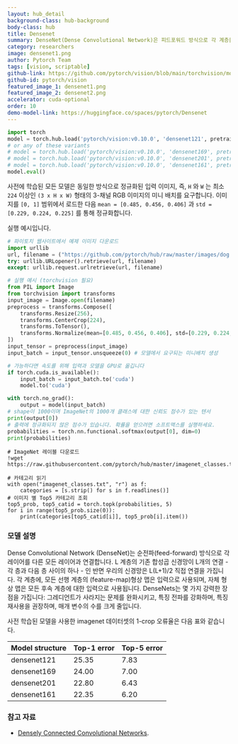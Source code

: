 ```yaml
---
layout: hub_detail
background-class: hub-background
body-class: hub
title: Densenet
summary: DenseNet(Dense Convolutional Network)은 피드포워드 방식으로 각 계층을 다른 모든 계층에 연결합니다.
category: researchers
image: densenet1.png
author: Pytorch Team
tags: [vision, scriptable]
github-link: https://github.com/pytorch/vision/blob/main/torchvision/models/densenet.py
github-id: pytorch/vision
featured_image_1: densenet1.png
featured_image_2: densenet2.png
accelerator: cuda-optional
order: 10
demo-model-link: https://huggingface.co/spaces/pytorch/Densenet
---
```


```python
import torch
model = torch.hub.load('pytorch/vision:v0.10.0', 'densenet121', pretrained=True)
# or any of these variants
# model = torch.hub.load('pytorch/vision:v0.10.0', 'densenet169', pretrained=True)
# model = torch.hub.load('pytorch/vision:v0.10.0', 'densenet201', pretrained=True)
# model = torch.hub.load('pytorch/vision:v0.10.0', 'densenet161', pretrained=True)
model.eval()
```

사전에 학습된 모든 모델은 동일한 방식으로 정규화된 입력 이미지,
즉, `H` 와 `W` 는 최소 `224` 이상인 `(3 x H x W)` 형태의 3-채널 RGB 이미지의 미니 배치를 요구합니다.
이미지를 `[0, 1]` 범위에서 로드한 다음 `mean = [0.485, 0.456, 0.406]`
과 `std = [0.229, 0.224, 0.225]` 를 통해 정규화합니다.

실행 예시입니다.
```python
# 파이토치 웹사이트에서 예제 이미지 다운로드
import urllib
url, filename = ("https://github.com/pytorch/hub/raw/master/images/dog.jpg", "dog.jpg")
try: urllib.URLopener().retrieve(url, filename)
except: urllib.request.urlretrieve(url, filename)
```

```python
# 실행 예시 (torchvision 필요)
from PIL import Image
from torchvision import transforms
input_image = Image.open(filename)
preprocess = transforms.Compose([
    transforms.Resize(256),
    transforms.CenterCrop(224),
    transforms.ToTensor(),
    transforms.Normalize(mean=[0.485, 0.456, 0.406], std=[0.229, 0.224, 0.225]),
])
input_tensor = preprocess(input_image)
input_batch = input_tensor.unsqueeze(0) # 모델에서 요구되는 미니배치 생성

# 가능하다면 속도를 위해 입력과 모델을 GPU로 옮깁니다
if torch.cuda.is_available():
    input_batch = input_batch.to('cuda')
    model.to('cuda')

with torch.no_grad():
    output = model(input_batch)
# shape이 1000이며 ImageNet의 1000개 클래스에 대한 신뢰도 점수가 있는 텐서
print(output[0])
# 출력에 정규화되지 않은 점수가 있습니다. 확률을 얻으려면 소프트맥스를 실행하세요.
probabilities = torch.nn.functional.softmax(output[0], dim=0)
print(probabilities)
```

```
# ImageNet 레이블 다운로드
!wget https://raw.githubusercontent.com/pytorch/hub/master/imagenet_classes.txt
```

```
# 카테고리 읽기
with open("imagenet_classes.txt", "r") as f:
    categories = [s.strip() for s in f.readlines()]
# 이미지 별 Top5 카테고리 조회
top5_prob, top5_catid = torch.topk(probabilities, 5)
for i in range(top5_prob.size(0)):
    print(categories[top5_catid[i]], top5_prob[i].item())
```

### 모델 설명

Dense Convolutional Network (DenseNet)는 순전파(feed-forward) 방식으로 각 레이어를 다른 모든 레이어과 연결합니다. L 계층의 기존 합성곱 신경망이 L개의 연결 - 각 층과 다음 층 사이의 하나 - 인 반면 우리의 신경망은 L(L+1)/2 직접 연결을 가집니다. 각 계층에, 모든 선행 계층의 (feature-map)형상 맵은 입력으로 사용되며, 자체 형상 맵은 모든 후속 계층에 대한 입력으로 사용됩니다. DenseNets는 몇 가지 강력한 장점을 가집니다: 그레디언트가 사라지는 문제를 완화시키고, 특징 전파를 강화하며, 특징 재사용을 권장하며, 매개 변수의 수를 크게 줄입니다.

사전 학습된 모델을 사용한 imagenet 데이터셋의 1-crop 오류율은 다음 표와 같습니다.

| Model structure | Top-1 error | Top-5 error |
| --------------- | ----------- | ----------- |
|  densenet121        | 25.35       | 7.83        |
|  densenet169        | 24.00       | 7.00        |
|  densenet201        | 22.80       | 6.43        |
|  densenet161        | 22.35       | 6.20        |

### 참고 자료

 - [Densely Connected Convolutional Networks](https://arxiv.org/abs/1608.06993).
